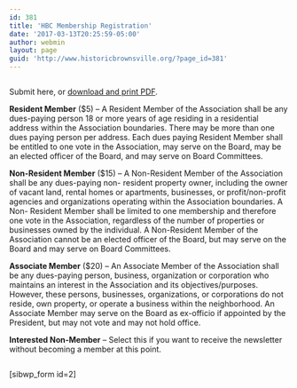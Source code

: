 ```yaml
---
id: 381
title: 'HBC Membership Registration'
date: '2017-03-13T20:25:59-05:00'
author: webmin
layout: page
guid: 'http://www.historicbrownsville.org/?page_id=381'
---
```


<!-- wp:html -->
<div class="page" title="Page 1">
<div class="layoutArea">
<div class="column">
<p>Submit here, or <a href="http://www.historicbrownsville.org/wp/wp-content/uploads/2017/03/HBC-Membership-Registration-Form-Final.pdf">download and print PDF</a>.</p>
<p><strong>Resident Member</strong> ($5) – A Resident Member of the Association shall be any dues-paying person 18 or more years of age residing in a residential address within the Association boundaries. There may be more than one dues paying person per address. Each dues paying Resident Member shall be entitled to one vote in the Association, may serve on the Board, may be an elected officer of the Board, and may serve on Board Committees.</p>
<p><strong>Non-Resident Member</strong> ($15) – A Non-Resident Member of the Association shall be any dues-paying non- resident property owner, including the owner of vacant land, rental homes or apartments, businesses, or profit/non-profit agencies and organizations operating within the Association boundaries. A Non- Resident Member shall be limited to one membership and therefore one vote in the Association, regardless of the number of properties or businesses owned by the individual. A Non-Resident Member of the Association cannot be an elected officer of the Board, but may serve on the Board and may serve on Board Committees.</p>
<p><strong>Associate Member</strong> ($20) – An Associate Member of the Association shall be any dues-paying person, business, organization or corporation who maintains an interest in the Association and its objectives/purposes. However, these persons, businesses, organizations, or corporations do not reside, own property, or operate a business within the neighborhood. An Associate Member may serve on the Board as ex-officio if appointed by the President, but may not vote and may not hold office.</p>
<p><strong>Interested Non-Member</strong> – Select this if you want to receive the newsletter without becoming a member at this point.</p>
<p></p></div></div></div>
<!-- /wp:html -->

<!-- wp:shortcode -->
[sibwp_form id=2]
<!-- /wp:shortcode -->